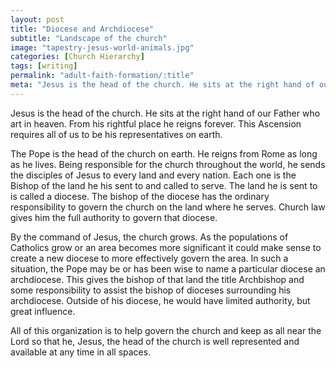 ```yaml
---
layout: post
title: "Diocese and Archdiocese"
subtitle: "Landscape of the church"
image: "tapestry-jesus-world-animals.jpg"
categories: [Church Hierarchy]
tags: [writing]
permalink: "adult-faith-formation/:title"
meta: "Jesus is the head of the church. He sits at the right hand of our Father who art in heaven. From his rightful place he reigns forever. This Ascension requires all of us to be his representatives on earth."
---
```

Jesus is the head of the church. He sits at the right hand of our Father who art in heaven. From his rightful place he reigns forever. This Ascension requires all of us to be his representatives on earth.
<!--more-->

The Pope is the head of the church on earth. He reigns from Rome as long as he lives. Being responsible for the church throughout the world, he sends the disciples of Jesus to every land and every nation. Each one is the Bishop of the land he his sent to and called to serve. The land he is sent to is called a diocese. The bishop of the diocese has the ordinary responsibility to govern the church on the land where he serves. Church law gives him the full authority to govern that diocese.

By the command of Jesus, the church grows. As the populations of Catholics grow or an area becomes more significant it could make sense to create a new diocese to more effectively govern the area. In such a situation, the Pope may be or has been wise to name a particular diocese an archdiocese. This gives the bishop of that land the title Archbishop and some responsibility to assist the bishop of dioceses surrounding his archdiocese. Outside of his diocese, he would have limited authority, but great influence.

All of this organization is to help govern the church and keep as all near the Lord so that he, Jesus, the head of the church is well represented and available at any time in all spaces.
